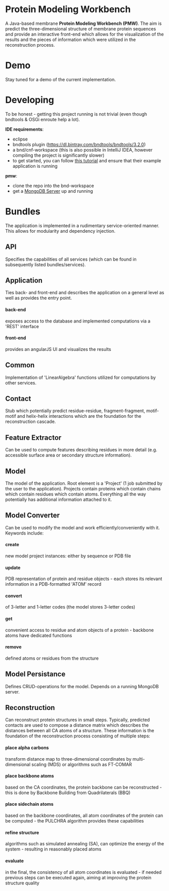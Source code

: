 # Protein Modeling Workbench
A Java-based membrane __Protein Modeling Workbench (PMW)__. The aim is predict the three-dimensional structure of membrane protein sequences and provide an interactive front-end which allows for the visualization of the results and the pieces of information which were utilized in the reconstruction process.

# Demo
Stay tuned for a demo of the current implementation.

# Developing
To be honest - getting this project running is not trivial (even though bndtools & OSGi enroute help a lot).

__IDE requirements__:
* eclipse
* bndtools plugin (https://dl.bintray.com/bndtools/bndtools/3.2.0)
* a bnd/cnf-workspace (this is also possible in IntelliJ IDEA, however compiling the project is significantly slower)
* to get started, you can follow [this tutorial](http://enroute.osgi.org/qs/050-start.html) and ensure that their example application is running

__pmw__:
* clone the repo into the bnd-workspace
* get a [MongoDB Server](https://www.mongodb.com/de) up and running

# Bundles
The application is implemented in a rudimentary service-oriented manner. This allows for modularity and dependency injection.

## API
Specifies the capabilities of all services (which can be found in subsequently listed bundles/services).

## Application
Ties back- and front-end and describes the application on a general level as well as provides the entry point.
#### back-end
exposes access to the database and implemented computations via a 'REST' interface
#### front-end
provides an angularJS UI and visualizes the results

## Common
Implementation of 'LinearAlgebra' functions utilized for computations by other services.

## Contact
Stub which potentially predict residue-residue, fragment-fragment, motif-motif and helix-helix interactions which are the foundation for the reconstruction cascade.

## Feature Extractor
Can be used to compute features describing residues in more detail (e.g. accessible surface area or secondary structure information).

## Model
The model of the application. Root element is a 'Project' (1 job submitted by the user to the application). Projects contain proteins which contain chains which contain residues which contain atoms. Everything all the way potentially has additional information attached to it.

## Model Converter
Can be used to modify the model and work efficiently/conveniently with it. Keywords include:
#### create
new model project instances: either by sequence or PDB file
#### update
PDB representation of protein and residue objects - each stores its relevant information in a PDB-formatted 'ATOM' record
#### convert
of 3-letter and 1-letter codes (the model stores 3-letter codes)
#### get
convenient access to residue and atom objects of a protein - backbone atoms have dedicated functions
#### remove
defined atoms or residues from the structure

## Model Persistance
Defines CRUD-operations for the model. Depends on a running MongoDB server.

## Reconstruction
Can reconstruct protein structures in small steps. Typically, predicted contacts are used to compose a distance matrix which describes the distances between all CA atoms of a structure. These information is the foundation of the reconstruction process consisting of multiple steps:
#### place alpha carbons
transform distance map to three-dimensional coordinates by multi-dimensional scaling (MDS) or algorithms such as FT-COMAR
#### place backbone atoms
based on the CA coordinates, the protein backbone can be reconstructed - this is done by Backbone Building from Quadrilaterals (BBQ)
#### place sidechain atoms
based on the backbone coordinates, all atom coordinates of the protein can be computed - the PULCHRA algorithm provides these capabilities
#### refine structure
algorithms such as simulated annealing (SA), can optimize the energy of the system - resulting in reasonably placed atoms
#### evaluate
in the final, the consistency of all atom coordinates is evaluated - if needed previous steps can be executed again, aiming at improving the protein structure quality
